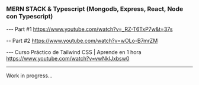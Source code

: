 ### MERN STACK & Typescript (Mongodb, Express, React, Node con Typescript)

--- Part #1
https://www.youtube.com/watch?v=_RZ-T6TxP7w&t=37s

-- Part #2
https://www.youtube.com/watch?v=wOLo-B7mrZM

--- Curso Práctico de Tailwind CSS | Aprende en 1 hora
https://www.youtube.com/watch?v=vwNklJxbsw0

---

Work in progress...
